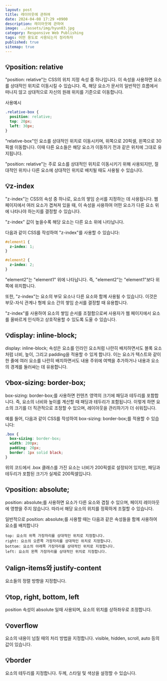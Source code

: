 ```yaml
---
layout: post
title: 레이아웃에 관하여
date: 2024-04-08 17:29 +0900
description: 레이아웃에 관하여
image: ../assets/img/hyun03.jpg
category: Responsive Web Publishing
tags: 어떤 용도로 사용되는지 정리하자
published: true
sitemap: true
---
```


## 💡position: relative

"position: relative"는 CSS의 위치 지정 속성 중 하나입니다. 이 속성을 사용하면 요소를 상대적인 위치로 이동시킬 수 있습니다. 즉, 해당 요소가 문서의 일반적인 흐름에서 떠나지 않고 상대적으로 자신의 원래 위치를 기준으로 이동합니다.

사용예시
````css
.relative-box {
  position: relative;
  top: 20px;
  left: 30px;
}
````
 "relative-box"인 요소를 상대적인 위치로 이동시키며, 위쪽으로 20픽셀, 왼쪽으로 30픽셀 이동합니다. 이때 다른 요소들은 해당 요소가 이동하기 전과 같은 위치에 그대로 유지됩니다.

 "position: relative"는 주로 요소를 상대적인 위치로 이동시키기 위해 사용되지만, 절대적인 위치나 다른 요소에 상대적인 위치로 배치될 때도 사용될 수 있습니다.



## 💡z-index

"z-index"는 CSS의 속성 중 하나로, 요소의 쌓임 순서를 지정하는 데 사용됩니다. 웹 페이지에서 여러 요소가 겹쳐져 있을 때, 이 속성을 사용하여 어떤 요소가 다른 요소 위에 나타나야 하는지를 결정할 수 있습니다.

"z-index" 값이 높을수록 해당 요소는 다른 요소 위에 나타납니다.

다음과 같이 CSS를 작성하여 "z-index"를 사용할 수 있습니다:
````css
#element1 {
  z-index: 1;
}

#element2 {
  z-index: 2;
}
````
 "element2"는 "element1" 위에 나타납니다. 즉, "element2"는 "element1"보다 위쪽에 위치합니다.

또한, "z-index"는 요소의 부모 요소나 다른 요소와 함께 사용될 수 있습니다. 이것은 부모-자식 관계나 형제 요소 간의 쌓임 순서를 결정할 때 유용합니다.

"z-index"를 사용하여 요소의 쌓임 순서를 조절함으로써 사용자가 웹 페이지에서 요소를 올바르게 인식하고 상호작용할 수 있도록 도울 수 있습니다.

## 💡display: inline-block;

display: inline-block; 속성은 요소를 인라인 요소처럼 나란히 배치하면서도 블록 요소처럼 너비, 높이, 그리고 padding을 적용할 수 있게 합니다. 이는 요소가 텍스트와 같이 한 줄에 여러 요소를 나란히 배치하면서도 내용 주위에 여백을 추가하거나 내용과 요소의 경계를 둘러싸는 데 유용합니다.


## 💡box-sizing: border-box;

box-sizing: border-box;를 사용하면 컨텐츠 영역의 크기에 패딩과 테두리를 포함합니다. 즉, 요소의 너비와 높이를 계산할 때 패딩과 테두리가 포함됩니다. 이렇게 하면 요소의 크기를 더 직관적으로 조정할 수 있으며, 레이아웃을 관리하기가 더 쉬워집니다.

예를 들어, 다음과 같이 CSS를 작성하여 box-sizing: border-box;를 적용할 수 있습니다:
````css
.box {
  box-sizing: border-box;
  width: 200px;
  padding: 20px;
  border: 1px solid black;
}
````
위의 코드에서 .box 클래스를 가진 요소는 너비가 200픽셀로 설정되어 있지만, 패딩과 테두리가 포함된 크기가 실제로 200픽셀입니다.

## 💡position: absolute;

position: absolute;를 사용하면 요소가 다른 요소와 겹칠 수 있으며, 페이지 레이아웃에 영향을 주지 않습니다. 따라서 해당 요소의 위치를 정확하게 조절할 수 있습니다.

일반적으로 position: absolute;를 사용할 때는 다음과 같은 속성들을 함께 사용하여 요소를 배치합니다
````
top: 요소의 위쪽 가장자리를 상대적인 위치로 지정합니다.
right: 요소의 오른쪽 가장자리를 상대적인 위치로 지정합니다.
bottom: 요소의 아래쪽 가장자리를 상대적인 위치로 지정합니다.
left: 요소의 왼쪽 가장자리를 상대적인 위치로 지정합니다.
````

## 💡align-items와 justify-content

요소들의 정렬 방향을 지정합니다. 

## 💡top, right, bottom, left

position 속성이 absolute 일때 사용되며, 요소의 위치를 상하좌우로 조정합니다.

## 💡overflow

요소의 내용이 넘칠 때의 처리 방법을 지정합니다. visible, hidden, scroll, auto 등의 값이 있습니다.

## 💡border

요소의 테두리를 지정합니다. 두께, 스타일 및 색상을 설정할 수 있습니다.

